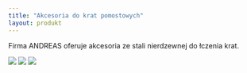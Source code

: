 ```yaml
---
title: "Akcesoria do krat pomostowych"
layout: produkt
---
```


Firma ANDREAS oferuje akcesoria ze stali nierdzewnej do łczenia krat.

<img src="https://andreas-biz-pl.s3-eu-west-1.amazonaws.com/images/akcesoria1.jpg" />
<img src="https://andreas-biz-pl.s3-eu-west-1.amazonaws.com/images/akcesoria2.jpg" />
<img src="https://andreas-biz-pl.s3-eu-west-1.amazonaws.com/images/akcesoria3.jpg" />

